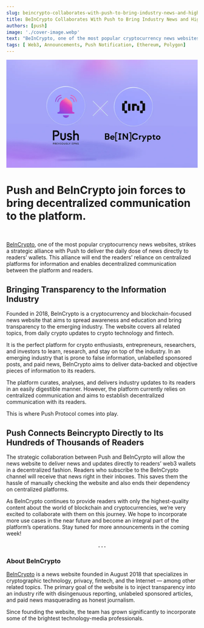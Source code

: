 ```yaml
---
slug: beincrypto-collaborates-with-push-to-bring-industry-news-and-high-quality-content-directly-to
title: BeInCrypto Collaborates With Push to Bring Industry News and High-Quality Content Directly to Readers’ Wallets
authors: [push]
image: './cover-image.webp'
text: "BeInCrypto, one of the most popular cryptocurrency news websites, strikes a strategic alliance with Push to deliver the daily dose of news directly to readers’ wallets. This alliance will end the readers’ reliance on centralized platforms for information and enables decentralized communication between the platform and readers."
tags: [ Web3, Announcements, Push Notification, Ethereum, Polygon]
---
```


![Cover image of BeInCrypto Collaborates With Push to Bring Industry News and High-Quality Content Directly to Readers’ Wallets](./cover-image.webp)
<!--truncate-->

<!--customheaderpoint-->
# Push and BeInCrypto join forces to bring decentralized communication to the platform.
<br/>

[BeInCrypto](https://beincrypto.com/), one of the most popular cryptocurrency news websites, strikes a strategic alliance with Push to deliver the daily dose of news directly to readers’ wallets. This alliance will end the readers’ reliance on centralized platforms for information and enables decentralized communication between the platform and readers.


## Bringing Transparency to the Information Industry
Founded in 2018, BeInCrypto is a cryptocurrency and blockchain-focused news website that aims to spread awareness and education and bring transparency to the emerging industry. The website covers all related topics, from daily crypto updates to crypto technology and fintech.

It is the perfect platform for crypto enthusiasts, entrepreneurs, researchers, and investors to learn, research, and stay on top of the industry. In an emerging industry that is prone to false information, unlabelled sponsored posts, and paid news, BeInCrypto aims to deliver data-backed and objective pieces of information to its readers.

The platform curates, analyses, and delivers industry updates to its readers in an easily digestible manner. However, the platform currently relies on centralized communication and aims to establish decentralized communication with its readers.

This is where Push Protocol comes into play.

## Push Connects Beincrypto Directly to Its Hundreds of Thousands of Readers
The strategic collaboration between Push and BeInCyrpto will allow the news website to deliver news and updates directly to readers’ web3 wallets in a decentralized fashion. Readers who subscribe to the BeInCrypto channel will receive that news right in their inboxes. This saves them the hassle of manually checking the website and also ends their dependency on centralized platforms.

As BeInCrypto continues to provide readers with only the highest-quality content about the world of blockchain and cryptocurrencies, we’re very excited to collaborate with them on this journey. We hope to incorporate more use cases in the near future and become an integral part of the platform’s operations. Stay tuned for more announcements in the coming week!

<center><b>.  .  .</b></center>

### About BeInCrypto
[BeInCrypto](https://beincrypto.com/) is a news website founded in August 2018 that specializes in cryptographic technology, privacy, fintech, and the Internet — among other related topics. The primary goal of the website is to inject transparency into an industry rife with disingenuous reporting, unlabeled sponsored articles, and paid news masquerading as honest journalism.

Since founding the website, the team has grown significantly to incorporate some of the brightest technology-media professionals.




